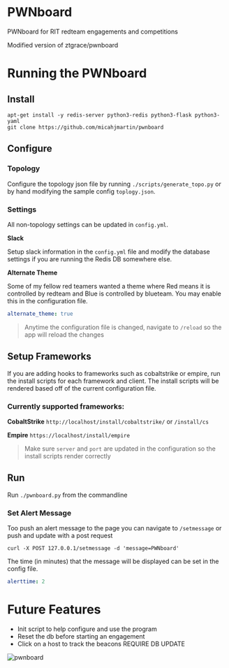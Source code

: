 # PWNboard
PWNboard for RIT redteam engagements and competitions

Modified version of ztgrace/pwnboard

# Running the PWNboard
## Install
```
apt-get install -y redis-server python3-redis python3-flask python3-yaml
git clone https://github.com/micahjmartin/pwnboard
```
## Configure
### Topology
Configure the topology json file by running `./scripts/generate_topo.py` or by
hand modifying the sample config `toplogy.json`.


### Settings
All non-topology settings can be updated in `config.yml`.

**Slack**

Setup slack information in the `config.yml` file and modify the database settings
if you are running the Redis DB somewhere else.

**Alternate Theme**

Some of my fellow red teamers wanted a theme where Red means it is
controlled by redteam and Blue is controlled by blueteam. You may enable this in
the configuration file.
```yaml
alternate_theme: true
```

> Anytime the configuration file is changed, navigate to `/reload` so the 
app will reload the changes

## Setup Frameworks
If you are adding hooks to frameworks such as cobaltstrike or empire,
run the install scripts for each framework and client.
The install scripts will be rendered based off of the current configuration file.

### Currently supported frameworks:
**CobaltStrike** `http://localhost/install/cobaltstrike/` or `/install/cs`

**Empire** `https://localhost/install/empire`

> Make sure `server` and `port` are updated in the configuration so the install
scripts render correctly

## Run
Run `./pwnboard.py` from the commandline

### Set Alert Message
Too push an alert message to the page you can navigate to `/setmessage` or push
and update with a post request
```
curl -X POST 127.0.0.1/setmessage -d 'message=PWNboard'
```

The time (in minutes) that the message will be displayed can be set in the
config file.
```yaml
alerttime: 2
```

# Future Features
* Init script to help configure and use the program
* Reset the db before starting an engagement
* Click on a host to track the beacons REQUIRE DB UPDATE


![pwnboard](https://raw.githubusercontent.com/micahjmartin/pwnboard/master/img/PWNboard.png)
